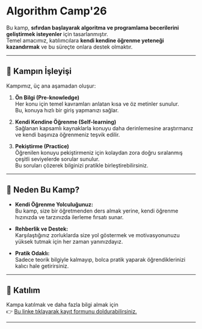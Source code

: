 # Algorithm Camp'26

Bu kamp, **sıfırdan başlayarak algoritma ve programlama becerilerini geliştirmek isteyenler** için tasarlanmıştır.  
Temel amacımız, katılımcılara **kendi kendine öğrenme yeteneği kazandırmak** ve bu süreçte onlara destek olmaktır.

---

## 🧭 Kampın İşleyişi

Kampımız, üç ana aşamadan oluşur:

1. **Ön Bilgi (Pre-knowledge)**  
   Her konu için temel kavramları anlatan kısa ve öz metinler sunulur.  
   Bu, konuya hızlı bir giriş yapmanızı sağlar.

2. **Kendi Kendine Öğrenme (Self-learning)**  
   Sağlanan kapsamlı kaynaklarla konuyu daha derinlemesine araştırmanız ve kendi başınıza öğrenmeniz teşvik edilir.

3. **Pekiştirme (Practice)**  
   Öğrenilen konuyu pekiştirmeniz için kolaydan zora doğru sıralanmış çeşitli seviyelerde sorular sunulur.  
   Bu soruları çözerek bilginizi pratikle birleştirebilirsiniz.

---

## 🎯 Neden Bu Kamp?

- **Kendi Öğrenme Yolculuğunuz:**  
  Bu kamp, size bir öğretmenden ders almak yerine, kendi öğrenme hızınızda ve tarzınızda ilerleme fırsatı sunar.

- **Rehberlik ve Destek:**  
  Karşılaştığınız zorluklarda size yol göstermek ve motivasyonunuzu yüksek tutmak için her zaman yanınızdayız.

- **Pratik Odaklı:**  
  Sadece teorik bilgiyle kalmayıp, bolca pratik yaparak öğrendiklerinizi kalıcı hale getirirsiniz.

---

## 🚀 Katılım

Kampa katılmak ve daha fazla bilgi almak için  
👉 [Bu linke tıklayarak kayıt formunu doldurabilirsiniz.](#)

---
